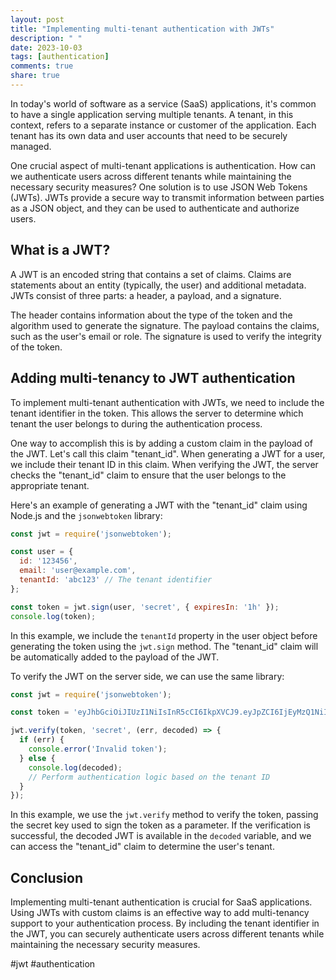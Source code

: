 ```yaml
---
layout: post
title: "Implementing multi-tenant authentication with JWTs"
description: " "
date: 2023-10-03
tags: [authentication]
comments: true
share: true
---
```


In today's world of software as a service (SaaS) applications, it's common to have a single application serving multiple tenants. A tenant, in this context, refers to a separate instance or customer of the application. Each tenant has its own data and user accounts that need to be securely managed.

One crucial aspect of multi-tenant applications is authentication. How can we authenticate users across different tenants while maintaining the necessary security measures? One solution is to use JSON Web Tokens (JWTs). JWTs provide a secure way to transmit information between parties as a JSON object, and they can be used to authenticate and authorize users.

## What is a JWT?

A JWT is an encoded string that contains a set of claims. Claims are statements about an entity (typically, the user) and additional metadata. JWTs consist of three parts: a header, a payload, and a signature.

The header contains information about the type of the token and the algorithm used to generate the signature. The payload contains the claims, such as the user's email or role. The signature is used to verify the integrity of the token.

## Adding multi-tenancy to JWT authentication

To implement multi-tenant authentication with JWTs, we need to include the tenant identifier in the token. This allows the server to determine which tenant the user belongs to during the authentication process.

One way to accomplish this is by adding a custom claim in the payload of the JWT. Let's call this claim "tenant_id". When generating a JWT for a user, we include their tenant ID in this claim. When verifying the JWT, the server checks the "tenant_id" claim to ensure that the user belongs to the appropriate tenant.

Here's an example of generating a JWT with the "tenant_id" claim using Node.js and the `jsonwebtoken` library:

```javascript
const jwt = require('jsonwebtoken');

const user = {
  id: '123456',
  email: 'user@example.com',
  tenantId: 'abc123' // The tenant identifier
};

const token = jwt.sign(user, 'secret', { expiresIn: '1h' });
console.log(token);
```

In this example, we include the `tenantId` property in the user object before generating the token using the `jwt.sign` method. The "tenant_id" claim will be automatically added to the payload of the JWT.

To verify the JWT on the server side, we can use the same library:

```javascript
const jwt = require('jsonwebtoken');

const token = 'eyJhbGciOiJIUzI1NiIsInR5cCI6IkpXVCJ9.eyJpZCI6IjEyMzQ1NiIsImVtYWlsIjoidXNlckBleGFtcGxlLmNvbSIsInRlbmFudElkIjoiYWJjMTIzIiwiaWF0IjoxNTE2MjM5MDIyfQ.K8u1ZP-xl1-yRnMYyowhD2eJrdg0ITk8n3WH82MPhWQ';

jwt.verify(token, 'secret', (err, decoded) => {
  if (err) {
    console.error('Invalid token');
  } else {
    console.log(decoded);
    // Perform authentication logic based on the tenant ID
  }
});
```

In this example, we use the `jwt.verify` method to verify the token, passing the secret key used to sign the token as a parameter. If the verification is successful, the decoded JWT is available in the `decoded` variable, and we can access the "tenant_id" claim to determine the user's tenant.

## Conclusion

Implementing multi-tenant authentication is crucial for SaaS applications. Using JWTs with custom claims is an effective way to add multi-tenancy support to your authentication process. By including the tenant identifier in the JWT, you can securely authenticate users across different tenants while maintaining the necessary security measures.

#jwt #authentication